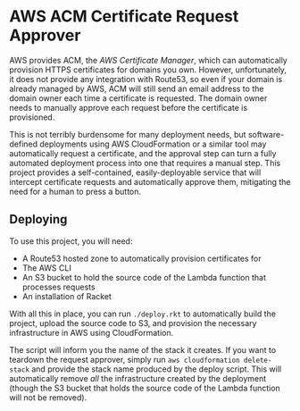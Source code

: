 # AWS ACM Certificate Request Approver

AWS provides ACM, the *AWS Certificate Manager*, which can automatically provision HTTPS certificates for domains you own. However, unfortunately, it does not provide any integration with Route53, so even if your domain is already managed by AWS, ACM will still send an email address to the domain owner each time a certificate is requested. The domain owner needs to manually approve each request before the certificate is provisioned.

This is not terribly burdensome for many deployment needs, but software-defined deployments using AWS CloudFormation or a similar tool may automatically request a certificate, and the approval step can turn a fully automated deployment process into one that requires a manual step. This project provides a self-contained, easily-deployable service that will intercept certificate requests and automatically approve them, mitigating the need for a human to press a button.

## Deploying

To use this project, you will need:

  - A Route53 hosted zone to automatically provision certificates for
  - The AWS CLI
  - An S3 bucket to hold the source code of the Lambda function that processes requests
  - An installation of Racket

With all this in place, you can run `./deploy.rkt` to automatically build the project, upload the source code to S3, and provision the necessary infrastructure in AWS using CloudFormation.

The script will inform you the name of the stack it creates. If you want to teardown the request approver, simply run `aws cloudformation delete-stack` and provide the stack name produced by the deploy script. This will automatically remove *all* the infrastructure created by the deployment (though the S3 bucket that holds the source code of the Lambda function will not be removed).
